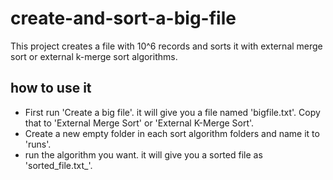 # create-and-sort-a-big-file
This project creates a file with 10^6 records and sorts it with external merge sort or external k-merge sort algorithms.

## how to use it

* First run  'Create a big file'. it will give you a file named 'bigfile.txt'. Copy that to 'External Merge Sort' or 'External K-Merge Sort'.
* Create a new empty folder in each sort algorithm folders and name it to 'runs'.
* run the algorithm you want. it will give you a sorted file as 'sorted_file.txt_'.


